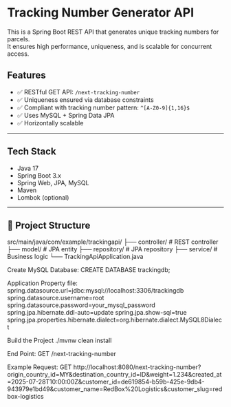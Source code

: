 # Tracking Number Generator API

This is a Spring Boot REST API that generates unique tracking numbers for parcels.  
It ensures high performance, uniqueness, and is scalable for concurrent access.


## Features

- ✅ RESTful GET API: `/next-tracking-number`
- ✅ Uniqueness ensured via database constraints
- ✅ Compliant with tracking number pattern: `^[A-Z0-9]{1,16}$`
- ✅ Uses MySQL + Spring Data JPA
- ✅ Horizontally scalable

---

## Tech Stack

- Java 17
- Spring Boot 3.x
- Spring Web, JPA, MySQL
- Maven
- Lombok (optional)

---

## 📂 Project Structure
src/main/java/com/example/trackingapi/
├── controller/ # REST controller
├── model/ # JPA entity
├── repository/ # JPA repository
├── service/ # Business logic
└── TrackingApiApplication.java

Create MySQL Database:
CREATE DATABASE trackingdb;

Application Property file:
spring.datasource.url=jdbc:mysql://localhost:3306/trackingdb
spring.datasource.username=root
spring.datasource.password=your_mysql_password
spring.jpa.hibernate.ddl-auto=update
spring.jpa.show-sql=true
spring.jpa.properties.hibernate.dialect=org.hibernate.dialect.MySQL8Dialect

Build the Project
./mvnw clean install

End Point:
GET /next-tracking-number

Example Request:
GET http://localhost:8080/next-tracking-number?origin_country_id=MY&destination_country_id=ID&weight=1.234&created_at=2025-07-28T10:00:00Z&customer_id=de619854-b59b-425e-9db4-943979e1bd49&customer_name=RedBox%20Logistics&customer_slug=redbox-logistics





